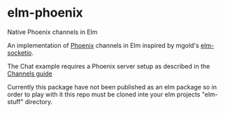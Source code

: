 # elm-phoenix
Native Phoenix channels in Elm

An implementation of [Phoenix](http://www.phoenixframework.org) channels in Elm inspired by mgold's [elm-socketio](https://github.com/mgold/elm-socketio).

The Chat example requires a Phoenix server setup as described in the [Channels guide](http://www.phoenixframework.org/docs/channels)

Currently this package have not been published as an elm package so in order to play with it this repo must be cloned inte your elm projects "elm-stuff" directory.
